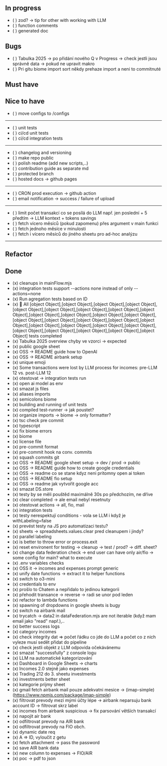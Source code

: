 ## In progress

- ( ) zod? -> tip for other with working with LLM
- ( ) function comments
- ( ) generated doc

## Bugs

- ( ) Tabulka 2025 -> po přidání nového Q v Progress -> check jestli jsou správně data -> pokud ne upravit makro
- ( ) Pri gitu biome import sort někdy prehaze import a neni to commitnuté

## Must have

## Nice to have

- ( ) move configs to /configs

---

- ( ) unit tests
- ( ) ci/cd unit tests
- ( ) ci/cd integration tests

---

- ( ) changelog and versioning
- ( ) make repo public
- ( ) polish readme (add new scripts,..)
- ( ) contribution guide as separate md
- ( ) protected branch
- ( ) hosted docs -> github pages

---

- ( ) CRON prod execution -> github action
- ( ) email notification -> success / failure of upload

---

- ( ) limit počet transakcí co se posílá do LLM např. jen poslední + 5 předtím -> LLM kontext + tokens savings
- ( ) fetch vícero měsíců (pokud zapomenu) přes argument v main funkci
- ( ) fetch jednoho měsíce v minulosti
- ( ) fetch i vícero měsíců do jiného sheetu pro ad-hoc analýzu

---

## Refactor

## Done

- (x) cleanups in mainFlow.mjs
- (x) integration tests support --actions none instead of only --actions=none
- (x) Run agregation tests based on ID
- (x) 🏁 All [object Object],[object Object],[object Object],[object Object],[object Object],[object Object],[object Object],[object Object],[object Object],[object Object],[object Object],[object Object],[object Object],[object Object],[object Object],[object Object],[object Object],[object Object],[object Object],[object Object],[object Object],[object Object],[object Object],[object Object],[object Object],[object Object],[object Object] tests completed
- (x) Tabulka 2025 overview chyby ve vzorci -> expected
- (x) public google sheet
- (x) OSS -> README guide how to OpenAI
- (x) OSS -> README airbank setup
- (x) unique emoji
- (x) Some transactions were lost by LLM process for incomes: pre-LLM 12 vs. post-LLM 12
- (x) otestovat -> integration tests run
- (x) open ai model as env
- (x) smazat js files
- (x) aliases imports
- (x) semicolons biome
- (x) building and running of unit tests
- (x) compiled test-runner -> jak poustet?
- (x) organize imports -> biome -> only formatter?
- (x) tsc check pre commit
- (x) typescript
- (x) fix biome errors
- (x) biome
- (x) license file
- (x) pre-commit format
- (x) pre-commit hook na conv. commits
- (x) squash commits git
- (x) OSS -> README google sheet setup -> dev / prod -> public
- (x) OSS -> README guide how to create google credentials
- (x) OSS -> readme co se stane kdyz neni pritomny open ai token
- (x) OSS -> README fio setup
- (x) OSS -> readme jak vytvořit google acc
- (x) smazat DS.store
- (x) testy by se měli pouštěd maximálně 30s po předchozím, ne dříve
- (x) clear completed -> ale email nebyl resetnuty
- (x) otestovat actions -> all, fio, mail
- (x) integration tests
- (x) testy nerespektují conditions - vola se LLM i když je withLabeling=false
- (x) prevést testy na JS pro automatizaci testu?
- (x) sheets -> spreadsheets.values.clear pred cleanupem i jindy?
- (x) parallel labeling
- (x) is better to throw error or process.exit
- (x) reset environent for testing -> cleanup -> test / prod? -> diff. sheet?
- (x) change data federation check -> end user can have only air/fio -> some config for main? what to execute
- (x) .env variables checks
- (x) OSS it -> incomes and expenses prompt generic
- (x) unify date functions -> extract it to helper functions
- (x) switch to o3-mini
- (x) credentials to env
- (x) prošlo to Chatem a nepřidalo to jedinou kategorii
- (x) přehodit transance -> reverse -> radi se unor pod leden
- (x) refactor to lambda functions
- (x) spawning of dropdowns in google sheets is bugy
- (x) switch na airbank mail
- (x) trycatch -> data2 in dataFederation.mjs are not iterable (když mam email jako "read" např.),..
- (x) better success logs
- (x) category incomes
- (x) check integrity dat => počet řádku co jde do LLM a počet co z nich vyleze musí sedět přidat do pipeline
- (x) check jestli objekt z LLM odpovida očekávánemu
- (x) smazat "successfully" z console logu
- (x) LLM na automatické kategorizování
- (x) Dashboard in Google Sheets -> charts
- (x) Incomes 2.0 stejně jako expenses
- (x) Trading 212 do 3. sheetu investments
- (x) investments better sheet
- (x) kategorie prijmy sheet
- (x) gmail fetch airbank mail pouze adekvatni mesice ->
  (imap-simple)(https://www.npmjs.com/package/imap-simple)
- (x) filtrovat prevody mezi mými účty lépe -> airbank neparsuju bank account ID -> filtrovat skrz label
- (x) incomes from airbank suspicious -> fix parsování větších transakcí
- (x) napojit air bank
- (x) odfiltrovat prevody na AIR bank
- (x) odfiltrovat prevody na FIO obch.
- (x) dynamic date req
- (x) A => ID, vyloučit z getu
- (x) fetch attachment -> pass the password
- (x) save AIR bank data
- (x) new column to expenses -> FIO/AIR
- (x) poc -> pdf to json
